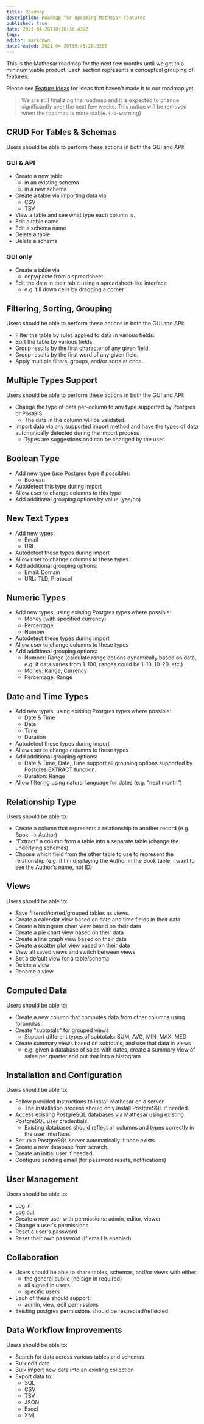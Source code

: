 ```yaml
---
title: Roadmap
description: Roadmap for upcoming Mathesar features
published: true
date: 2021-04-26T18:16:30.439Z
tags: 
editor: markdown
dateCreated: 2021-04-20T19:43:28.320Z
---
```


This is the Mathesar roadmap for the next few months until we get to a mininum viable product. Each section represents a conceptual grouping of features.

Please see [Feature Ideas](/feature-ideas) for ideas that haven't made it to our roadmap yet.

> We are still finalizing the roadmap and it is expected to change significantly over the next few weeks. This notice will be removed when the roadmap is more stable.
{.is-warning}

## CRUD For Tables & Schemas
Users should be able to perform these actions in both the GUI and API:

### GUI & API
- Create a new table
	- in an existing schema
	- in a new schema
- Create a table via importing data via
	- CSV
	- TSV
- View a table and see what type each column is.
- Edit a table name
- Edit a schema name
- Delete a table
- Delete a schema

### GUI only
- Create a table via
	- copy/paste from a spreadsheet
- Edit the data in their table using a spreadsheet-like interface
	- e.g. fill down cells by dragging a corner

## Filtering, Sorting, Grouping
Users should be able to perform these actions in both the GUI and API:
- Filter the table by rules applied to data in various fields.
- Sort the table by various fields.
- Group results by the first character of any given field.
- Group results by the first word of any given field.
- Apply multiple filters, groups, and/or sorts at once.

## Multiple Types Support
Users should be able to perform these actions in both the GUI and API:
- Change the type of data per-column to any type supported by Postgres or PostGIS
	- The data in the column will be validated.
- Import data via any supported import method and have the types of data automatically detected during the import process
	- Types are suggestions and can be changed by the user.

## Boolean Type
- Add new type (use Postgres type if possible):
	- Boolean
- Autodetect this type during import
- Allow user to change columns to this type
- Add additional grouping options by value (yes/no)

## New Text Types
- Add new types:
	- Email
	- URL
- Autodetect these types during import
- Allow user to change columns to these types
- Add additional grouping options:
	- Email: Domain
	- URL: TLD, Protocol

## Numeric Types
- Add new types, using existing Postgres types where possible:
	- Money (with specified currency)
	- Percentage
	- Number
- Autodetect these types during import
- Allow user to change columns to these types
- Add additional grouping options:
	- Number: Range (calculate range options dynamically based on data, e.g. if data varies from 1-100, ranges could be 1-10, 10-20, etc.)
	- Money: Range, Currency
	- Percentage: Range
  
## Date and Time Types
- Add new types, using existing Postgres types where possible:
	- Date & Time
	- Date
	- Time
	- Duration
- Autodetect these types during import
- Allow user to change columns to these types
- Add additional grouping options:
	- Date & Time, Date, Time support all grouping options supported by Postgres EXTRACT function.
	- Duration: Range
- Allow filtering using natural language for dates (e.g. "next month")

## Relationship Type
Users should be able to:
- Create a column that represents a relationship to another record (e.g. Book --> Author)
- "Extract" a column from a table into a separate table (change the underlying schemas)
- Choose which field from the other table to use to represent the relationship (e.g. if I'm displaying the Author in the Book table, I want to see the Author's name, not ID)

## Views
Users should be able to:
- Save filtered/sorted/grouped tables as views.
- Create a calendar view based on date and time fields in their data
- Create a histogram chart view based on their data
- Create a pie chart view based on their data
- Create a line graph view based on their data
- Create a scatter plot view based on their data
- View all saved views and switch between views
- Set a default view for a table/schema
- Delete a view
- Rename a view

## Computed Data
Users should be able to:
- Create a new column that computes data from other columns using forumulas.
- Create "subtotals" for grouped views
	- Support different types of subtotals: SUM, AVG, MIN, MAX, MED
- Create summary views based on subtotals, and use that data in views
	- e.g. given a database of sales with dates, create a summary view of sales per quarter and put that into a histogram


## Installation and Configuration
Users should be able to:
- Follow provided instructions to install Mathesar on a server.
	- The installation process should only install PostgreSQL if needed.
- Access existing PostgreSQL databases via Mathesar using existing PostgreSQL user credentials.
	- Existing databases should reflect all columns and types correctly in the user interface.
- Set up a PostgreSQL server automatically if none exists.
- Create a new database from scratch.
- Create an initial user if needed.
- Configure sending email (for password resets, notifications)

## User Management
Users should be able to:
- Log in
- Log out
- Create a new user with permissions: admin, editor, viewer
- Change a user's permissions
- Reset a user's password
- Reset their own password (if email is enabled)

## Collaboration
- Users should be able to share tables, schemas, and/or views with either:
	- the general public (no sign in required)
	- all signed in users
	- specific users
- Each of these should support:
	- admin, view, edit permissions
- Existing postgres permissions should be respected/reflected

## Data Workflow Improvements
Users should be able to:
- Search for data across various tables and schemas
- Bulk edit data
- Bulk import new data into an existing collection
- Export data to:
	- SQL
	- CSV
	- TSV
	- JSON
	- Excel
	- XML
